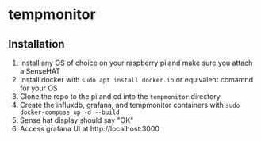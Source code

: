 # tempmonitor

## Installation

1. Install any OS of choice on your raspberry pi and make sure you attach a SenseHAT
2. Install docker with `sudo apt install docker.io` or equivalent comamnd for your OS
3. Clone the repo to the pi and cd into the `tempmonitor` directory
4. Create the influxdb, grafana, and tempmonitor containers with `sudo docker-compose up -d --build`
6. Sense hat display should say "OK"
7. Access grafana UI at http://localhost:3000